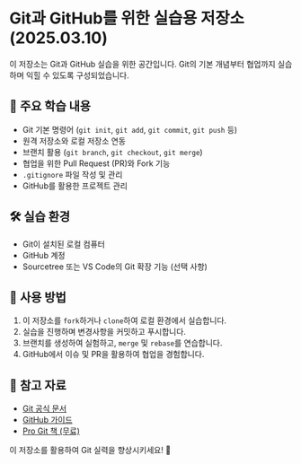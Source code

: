 # Git과 GitHub를 위한 실습용 저장소(2025.03.10)

이 저장소는 Git과 GitHub 실습을 위한 공간입니다. Git의 기본 개념부터 협업까지 실습하며 익힐 수 있도록 구성되었습니다.  

## 📌 주요 학습 내용  
- Git 기본 명령어 (`git init`, `git add`, `git commit`, `git push` 등)  
- 원격 저장소와 로컬 저장소 연동  
- 브랜치 활용 (`git branch`, `git checkout`, `git merge`)  
- 협업을 위한 Pull Request (PR)와 Fork 기능  
- `.gitignore` 파일 작성 및 관리  
- GitHub를 활용한 프로젝트 관리  

## 🛠️ 실습 환경  
- Git이 설치된 로컬 컴퓨터  
- GitHub 계정  
- Sourcetree 또는 VS Code의 Git 확장 기능 (선택 사항)  

## 📖 사용 방법  
1. 이 저장소를 `fork`하거나 `clone`하여 로컬 환경에서 실습합니다.  
2. 실습을 진행하며 변경사항을 커밋하고 푸시합니다.  
3. 브랜치를 생성하여 실험하고, `merge` 및 `rebase`를 연습합니다.  
4. GitHub에서 이슈 및 PR을 활용하여 협업을 경험합니다.  

## 📝 참고 자료  
- [Git 공식 문서](https://git-scm.com/doc)  
- [GitHub 가이드](https://docs.github.com/en)  
- [Pro Git 책 (무료)](https://git-scm.com/book/en/v2)  

이 저장소를 활용하여 Git 실력을 향상시키세요! 🚀
